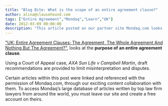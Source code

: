 ```yaml
---
title: "Blog Bite: What is the scope of an entire agreement clause?"
author: alina@clausehound.com
tags: ["Entire Agreement","Mondaq","Learn","UK"]
date: 2012-03-09 00:00:00
description: "This article posted on our partner site Mondaq.com looks at the purpose of an entire agreement clause."
---
```


["UK: Entire Agreement Clauses: The Agreement, The Whole Agreement And Nothing But The Agreement?"](http://www.mondaq.com/x/167866/Commercial/Entire+Agreement+Clauses+The+Agreement+the+Whole+Agreement+and+Nothing+But+the+Agreement), looks at the **purpose of an entire agreement clause**. 

Using a Court of Appeal case, *AXA Sun Life v Campbell Martin*, draft recommendations are provided to limit misinterpretation and disputes.

Certain articles within this post were linked and referenced with the permission of Mondaq.com, through our exciting content collaboration with them.  To access Mondaq’s large database of articles written by top law firm lawyers from around the world, you must leave our site and create a free account on theirs.
